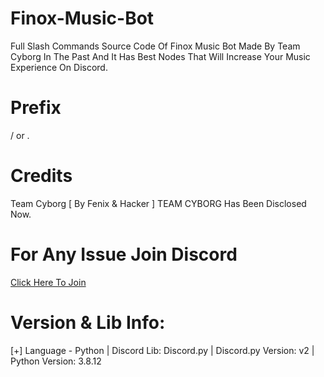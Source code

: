 # Finox-Music-Bot
Full Slash Commands Source Code Of Finox Music Bot Made By Team Cyborg In The Past And It Has Best Nodes That Will Increase Your Music Experience On Discord.

# Prefix
/ or .

# Credits
Team Cyborg [ By Fenix & Hacker ]
TEAM CYBORG Has Been Disclosed Now.

# For Any Issue Join Discord
[Click Here To Join](https://discord.gg/dogla)

# Version & Lib Info:
[+] Language - Python | Discord Lib: Discord.py | Discord.py Version: v2 | Python Version: 3.8.12
